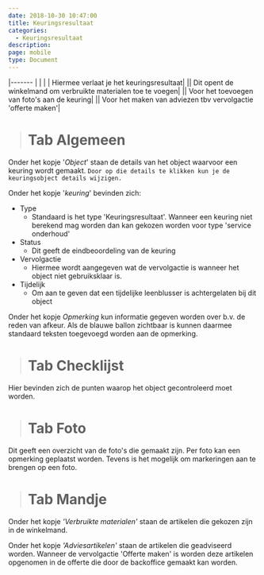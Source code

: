 ```yaml
---
date: 2018-10-30 10:47:00
title: Keuringsresultaat
categories:
  - Keuringsresultaat
description:
page: mobile
type: Document
---
```

|-------                         |                                   |
|<i class="fas fa-arrow-left"></i>  |  Hiermee verlaat je het keuringsresultaat|
|<i class="fas fa-shopping-basket"></i>|  Dit opent de winkelmand om verbruikte materialen toe te voegen|
|<i class="fas fa-camera-retro"></i>|  Voor het toevoegen van foto's aan de keuring|
|<i class="fas fa-lightbulb"></i>|  Voor het maken van adviezen tbv vervolgactie 'offerte maken'|


># Tab Algemeen

Onder het kopje '*Object*' staan de details van het object waarvoor een keuring wordt gemaakt. `Door op die details te klikken kun je de keuringsobject details wijzigen.`

Onder het kopje '*keuring*' bevinden zich:
- Type
  - Standaard is het type 'Keuringsresultaat'. Wanneer een keuring niet berekend mag worden dan kan gekozen worden voor type 'service onderhoud'
- Status
  - Dit geeft de eindbeoordeling van de keuring
- Vervolgactie
  - Hiermee wordt aangegeven wat de vervolgactie is wanneer het object niet gebruiksklaar is.
- Tijdelijk
  - Om aan te geven dat een tijdelijke leenblusser is achtergelaten bij dit object

Onder het kopje *Opmerking* kun informatie gegeven worden over b.v. de reden van afkeur. 
Als de blauwe ballon zichtbaar is kunnen daarmee standaard teksten toegevoegd worden aan de opmerking.

># Tab Checklijst

Hier bevinden zich de punten waarop het object gecontroleerd moet worden.

># Tab Foto

Dit geeft een overzicht van de foto's die gemaakt zijn. Per foto kan een opmerking geplaatst worden. Tevens is het mogelijk om markeringen aan te brengen op een foto.

># Tab Mandje

Onder het kopje *'Verbruikte materialen'* staan de artikelen die gekozen zijn in de winkelmand.

Onder het kopje *'Adviesartikelen'* staan de artikelen die geadviseerd worden. Wanneer de vervolgactie 'Offerte maken' is worden deze artikelen opgenomen in de offerte die door de backoffice gemaakt kan worden.

